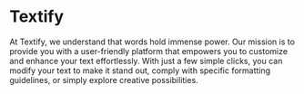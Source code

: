 # Textify
At Textify, we understand that words hold immense power. Our mission is to provide you with a user-friendly platform that empowers you to customize and enhance your text effortlessly. With just a few simple clicks, you can modify your text to make it stand out, comply with specific formatting guidelines, or simply explore creative possibilities.
